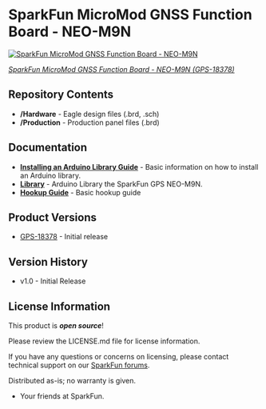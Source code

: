 SparkFun MicroMod GNSS Function Board - NEO-M9N
========================================

[![SparkFun MicroMod GNSS Function Board - NEO-M9N](https://cdn.sparkfun.com/assets/parts/1/7/7/6/1/NEOM9N_01.jpg)](https://www.sparkfun.com/products/18378)

[*SparkFun MicroMod GNSS Function Board - NEO-M9N (GPS-18378)*](https://www.sparkfun.com/products/18378)

<Basic description of the part.>

Repository Contents
-------------------

* **/Hardware** - Eagle design files (.brd, .sch)
* **/Production** - Production panel files (.brd)

Documentation
--------------

* **[Installing an Arduino Library Guide](https://learn.sparkfun.com/tutorials/installing-an-arduino-library/all)** - Basic information on how to install an Arduino library.
* **[Library](https://github.com/sparkfun/SparkFun_u-blox_GNSS_Arduino_Library)** - Arduino Library the SparkFun GPS NEO-M9N.
* **[Hookup Guide](https://learn.sparkfun.com/tutorials/1999)** - Basic hookup guide


Product Versions
----------------

* [GPS-18378](https://www.sparkfun.com/products/18378) - Initial release


Version History
---------------

* v1.0 - Initial Release


License Information
-------------------

This product is _**open source**_! 

Please review the LICENSE.md file for license information. 

If you have any questions or concerns on licensing, please contact technical support on our [SparkFun forums](https://forum.sparkfun.com/viewforum.php?f=152).

Distributed as-is; no warranty is given.

- Your friends at SparkFun.

_<COLLABORATION CREDIT>_
